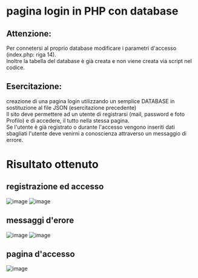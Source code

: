 # pagina login in PHP con database
## Attenzione:
Per connetersi al proprio database modificare i parametri d'accesso (index.php: riga 14).  
Inoltre la tabella del database è già creata e non viene creata via script nel codice.  

## Esercitazione: 
creazione di una pagina login utilizzando un semplice DATABASE in sostituzione al file JSON (esercitazione precedente)  
Il sito deve permettere ad un utente di registrarsi (mail, password e foto Profilo) e di accedere, il tutto nella stessa pagina.  
Se l'utente è già registrato o durante l'accesso vengono inseriti dati sbagliati l'utente deve venirni a conoscienza attraverso un messaggio di errore.  

# Risultato ottenuto
## registrazione ed accesso
![image](https://user-images.githubusercontent.com/83471920/204997149-15bde2f1-e8ef-469c-a506-65d1688035f1.png)
![image](https://user-images.githubusercontent.com/83471920/204997274-d5223f05-28b9-4161-b205-7e1ad24c71ff.png)

## messaggi d'erore
![image](https://user-images.githubusercontent.com/83471920/204997562-9622aa48-ca90-45ca-8743-cd77edd14370.png)
![image](https://user-images.githubusercontent.com/83471920/204997644-7ed85c23-c350-4564-a04a-ecb556b89b11.png)

## pagina d'accesso
![image](https://user-images.githubusercontent.com/83471920/204997915-ac46cda1-a306-4989-b847-896e1aa129fe.png)
